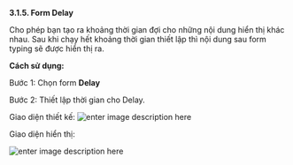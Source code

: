  **3.1.5. Form Delay**

Cho phép bạn tạo ra khoảng thời gian đợi cho những nội dung hiển thị khác nhau. Sau khi chạy hết khoảng thời gian thiết lập thì nội dung sau form typing sẽ được hiển thị ra.

**Cách sử dụng:**

Bước 1: Chọn form **Delay**

Bước 2: Thiết lập thời gian cho Delay.

Giao diện thiết kế:
![enter image description here](https://static8.muarecdn.com/original/muare/images/2019/11/19/5383712_22.png)

Giao diện hiển thị:

![enter image description here](https://static8.muarecdn.com/original/muare/images/2019/11/19/5383713_23.png)